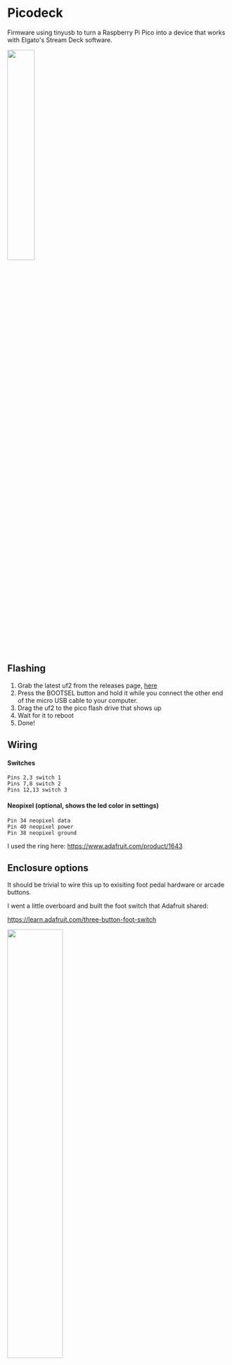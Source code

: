 # Picodeck

Firmware using tinyusb to turn a Raspberry Pi Pico into a device that works with Elgato's Stream Deck software.

<img src="https://user-images.githubusercontent.com/207897/178125108-f3028f94-14cd-44a7-9f3a-7141fb12fb62.jpg" width=35% height=35%>

## Flashing

1. Grab the latest uf2 from the releases page, [here](https://github.com/DDRBoxman/picodeck/releases)
2. Press the BOOTSEL button and hold it while you connect the other end of the micro USB cable to your computer.
3. Drag the uf2 to the pico flash drive that shows up
4. Wait for it to reboot
5. Done!

## Wiring

#### Switches
```
Pins 2,3 switch 1
Pins 7,8 switch 2
Pins 12,13 switch 3
```

#### Neopixel (optional, shows the led color in settings)
```
Pin 34 neopixel data
Pin 40 neopixel power
Pin 38 neopixel ground
```

I used the ring here:
https://www.adafruit.com/product/1643

## Enclosure options

It should be trivial to wire this up to exisiting foot pedal hardware or arcade buttons.

I went a little overboard and built the foot switch that Adafruit shared:

https://learn.adafruit.com/three-button-foot-switch

<img src="https://user-images.githubusercontent.com/207897/178125014-8a3d876b-2304-498d-8700-3da9c6ef965d.jpg" width=50% height=50%>
<img src="https://user-images.githubusercontent.com/207897/178125016-b806a085-701f-437a-9326-495bfbfd06e6.jpg" width=50% height=50%>

Pico mount here: https://github.com/DDRBoxman/picodeck/blob/main/enclosures/pedal/pi-pico-holder.stl

## Development

### Building on macOS

```
brew tap ArmMbed/homebrew-formulae
brew install arm-none-eabi
-gcc
mkdir build
cd build
cmake ..
```

## Protocol

The protocol mostly matches the existing Stream Deck devices but with a few tweaks for the pedal.

### Stream Deck Pedal

The pedal has a new command on the output endpoint to set the led color:
```
02 0b FF FF FF
       R  G  B
```

The input endpoint report for the pedal is shorter than the proper stream decks:
```
01 00 03 00 00 00 00 00
   button:   1  2  3
```

### Tools
https://github.com/todbot/mac-hid-dump
https://eleccelerator.com/usbdescreqparser/
https://github.com/todbot/hidpytoy
https://www.wireshark.org

### Resources
https://github.com/mdonoughe/streamdeck-rs
https://github.com/RudolfVonKrugstein/streamdeck-hid-rs
https://github.com/ryankurte/rust-streamdeck
https://den.dev/blog/reverse-engineering-stream-deck/
https://gist.github.com/cliffrowley/d18a9c4569537b195f2b1eb6c68469e0
